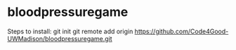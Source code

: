 # bloodpressuregame
Steps to install:
git init
git remote add origin https://github.com/Code4Good-UWMadison/bloodpressuregame.git

